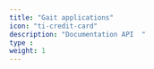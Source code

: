 ```yaml
---
title: "Gait applications"
icon: "ti-credit-card"
description: "Documentation API  "
type : 
weight: 1
---
```


